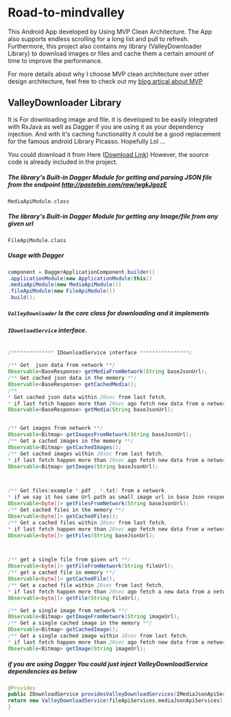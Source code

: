 # Road-to-mindvalley
This Android App developed by Using MVP Clean Architecture.
The App also supports endless scrolling for a long list and pull to refresh.
Furthermore, this project also contains my library (ValleyDownloader Library) to download images or files and cache them a certain amount of time to improve the performance.

For more details about why I choose MVP clean architecture  over other design architecture, feel free to check out my [blog artical about MVP](https://baraabytes.com/why-you-should-use-mvp-clean-architecture-in-your-next-android-project/ "blog artical about MVP")

## ValleyDownloader Library
It is For downloading image and file. it is developed to be easily integrated with RxJava as well as Dagger if you are using it as your dependency injection. And with it's caching functionality it could be a good replacement for the famous android Library Picasso. Hopefully Lol ... 

You could download it from Here ([Download Link](http://baraabytes.com/valleydownloader-debug-aar/ "Download Link")) 
However, the source code is already included in the project.

##### The library's Built-in Dagger Module for getting  and parsing JSON file from the endpoint  http://pastebin.com/raw/wgkJgazE
`MediaApiModule.class`
##### The library's Built-in Dagger Module for getting any Image/file from any given url
`FileApiModule.class`

##### Usage with Dagger 
```java
component = DaggerApplicationComponent.builder()
.applicationModule(new ApplicationModule(this))
.mediaApiModule(new MediaApiModule())
.fileApiModule(new FileApiModule())
.build();
```


##### `ValleyDownloader` Is the core class for downloading and it implements  
##### `IDownloadService` interface.  

```java

/************** IDownloadService interface ****************/

/** Get  json data from network **/
Observable<BaseResponse> getMediaFromNetwork(String baseJsonUrl);
/** Get cached json data in the memory **/
Observable<BaseResponse> getCachedMedia();
/** 
* Get cached json data within 20sec from last fetch,
* if last fetch happen more than 20sec ago fetch new data from a network **/
Observable<BaseResponse> getMedia(String baseJsonUrl); 


/** Get images from network **/
Observable<Bitmap> getImagesFromNetwork(String baseJsonUrl);
/** Get a cached images in the memory **/
Observable<Bitmap> getCachedImages();
/** Get cached images within 20sec from last fetch,
* if last fetch happen more than 20sec ago fetch new data from a network **/
Observable<Bitmap> getImages(String baseJsonUrl);



/** Get files(example *.pdf , *.txt) from a network.
* if we say it has same Url path as small image url in base Json response. **/
Observable<byte[]> getFilesFromNetwork(String baseJsonUrl);
/** Get cached files in the memory **/
Observable<byte[]> getCachedFiles();
/** Get a cached files within 20sec from last fetch,
* if last fetch happen more than 20sec ago fetch new data from a network **/
Observable<byte[]> getFiles(String baseJsonUrl);



/** get a single file from given url **/
Observable<byte[]> getFileFromNetwork(String fileUrl);
/** get a cached file in memory **/
Observable<byte[]> getCachedFile();
/** Get a cached file within 20sec from last fetch,
* if last fetch happen more than 20sec ago fetch a new data from a network **/
Observable<byte[]> getFile(String fileUrl);

/** Get a single image from network **/
Observable<Bitmap> getImageFromNetwork(String imageUrl);
/** Get a single cached image in the memory **/
Observable<Bitmap> getCachedImage();
/** Get a single cached image within 20sec from last fetch,
* if last fetch happen more than 20sec ago fetch new data from a network **/
Observable<Bitmap> getImage(String imageUrl);
```





##### if you are using Dagger You could just inject ValleyDownloadService dependencies as below

```java
@Provides
public IDownloadService providesValleyDownloadServices(IMediaJsonApiServices mediaJsonApiServices, IFileApiServices fileApiServices){
return new ValleyDownloadService(fileApiServices,mediaJsonApiServices);
}
```




















